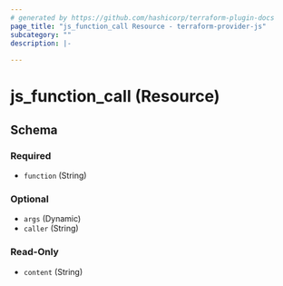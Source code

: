 ```yaml
---
# generated by https://github.com/hashicorp/terraform-plugin-docs
page_title: "js_function_call Resource - terraform-provider-js"
subcategory: ""
description: |-
  
---
```


# js_function_call (Resource)





<!-- schema generated by tfplugindocs -->
## Schema

### Required

- `function` (String)

### Optional

- `args` (Dynamic)
- `caller` (String)

### Read-Only

- `content` (String)
